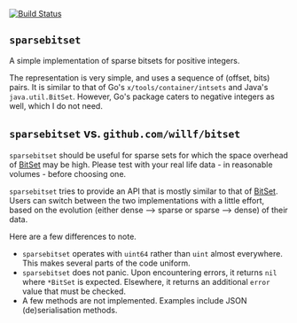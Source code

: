 <!--
   (c) Copyright 2015 JONNALAGADDA Srinivas

   Licensed under the Apache License, Version 2.0 (the "License");
   you may not use this file except in compliance with the License.
   You may obtain a copy of the License at

       http://www.apache.org/licenses/LICENSE-2.0

   Unless required by applicable law or agreed to in writing, software
   distributed under the License is distributed on an "AS IS" BASIS,
   WITHOUT WARRANTIES OR CONDITIONS OF ANY KIND, either express or implied.
   See the License for the specific language governing permissions and
   limitations under the License.
-->

[![Build Status](https://travis-ci.org/js-ojus/sparsebitset.svg?branch=master)](https://travis-ci.org/js-ojus/sparsebitset)

## `sparsebitset`
A simple implementation of sparse bitsets for positive integers.

The representation is very simple, and uses a sequence of (offset, bits) pairs.  It is similar to that of Go's `x/tools/container/intsets` and Java's `java.util.BitSet`.  However, Go's package caters to negative integers as well, which I do not need.

## `sparsebitset` vs. `github.com/willf/bitset`
`sparsebitset` should be useful for sparse sets for which the space overhead of [BitSet](https://github.com/willf/bitset) may be high.  Please test with your real life data - in reasonable volumes - before choosing one.

`sparsebitset` tries to provide an API that is mostly similar to that of [BitSet](https://github.com/willf/bitset).  Users can switch between the two implementations with a little effort, based on the evolution (either dense --> sparse or sparse --> dense) of their data.

Here are a few differences to note.

* `sparsebitset` operates with `uint64` rather than `uint` almost everywhere.  This makes several parts of the code uniform.
* `sparsebitset` does not panic.  Upon encountering errors, it returns `nil` where `*BitSet` is expected.  Elsewhere, it returns an additional `error` value that must be checked.
* A few methods are not implemented.  Examples include JSON (de)serialisation methods.
